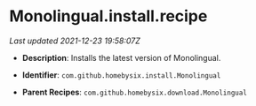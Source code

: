 # Monolingual.install.recipe

_Last updated 2021-12-23 19:58:07Z_

- **Description**: Installs the latest version of Monolingual.

- **Identifier**: `com.github.homebysix.install.Monolingual`

- **Parent Recipes**: `com.github.homebysix.download.Monolingual`